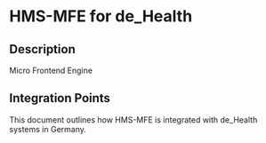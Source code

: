 # HMS-MFE for de_Health

## Description

Micro Frontend Engine

## Integration Points

This document outlines how HMS-MFE is integrated with de_Health systems in Germany.
